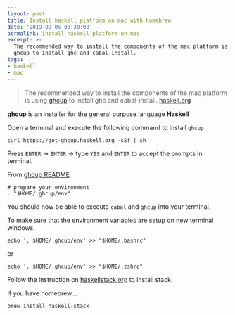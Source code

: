 ```yaml
---
layout: post
title: Install haskell platform on mac with homebrew
date: '2019-09-05 00:30:00'
permalink: install-haskell-platform-on-mac
excerpt: >-
  The recommended way to install the components of the mac platform is using
  ghcup to install ghc and cabal-install.
tags:
- haskell
- mac
---
```


> The recommended way to install the components of the mac platform is using 
[ghcup](https://www.haskell.org/ghcup) to install ghc and cabal-install. 
[haskell.org](https://www.haskell.org/platform/)

**ghcup** is an installer for the general purpose language **Haskell**

Open a terminal and execute the following command to install `ghcup`

    curl https://get-ghcup.haskell.org -sSf | sh

Press `ENTER` -\> `ENTER` -\> type `YES` and `ENTER` to accept the prompts in 
terminal.

From [ghcup README][ghup_readme]

    # prepare your environment
    . "$HOME/.ghcup/env"

You should now be able to execute `cabal` and `ghcup` into your terminal.

To make sure that the environment variables are setup on new terminal windows.

    echo '. $HOME/.ghcup/env' >> "$HOME/.bashrc"

or

    echo '. $HOME/.ghcup/env' >> "$HOME/.zshrc"

Follow the instruction on [haskellstack.org][hsk_readme] to install stack.

If you have homebrew…

    brew install haskell-stack

[ghup_readme]: <https://gitlab.haskell.org/haskell/ghcup/blob/master/README.md>
[hsk_readme]: <https://docs.haskellstack.org/en/stable/README/> 
